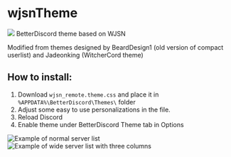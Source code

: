 # wjsnTheme
[<img src="https://discordapp.com/api/guilds/246394994691145730/widget.png?style=shield">](https://discord.is/kakkcord)
BetterDiscord theme based on WJSN

Modified from themes designed by BeardDesign1 (old version of compact userlist) and Jadeonking (WitcherCord theme)

## How to install:

1) Download `wjsn_remote.theme.css` and place it in `%APPDATA%\BetterDiscord\Themes\` folder
2) Adjust some easy to use personalizations in the file.
3) Reload Discord
4) Enable theme under BetterDiscord Theme tab in Options


![Example of normal server list](https://raw.githubusercontent.com/Kakkela/wjsnTheme/master/one_server_column.png)
![Example of wide server list with three columns](https://raw.githubusercontent.com/Kakkela/wjsnTheme/master/three_server_columns.png)

